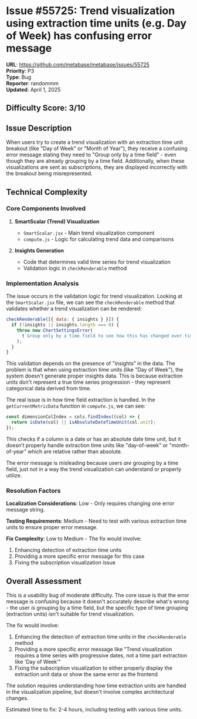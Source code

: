 # Issue #55725: Trend visualization using extraction time units (e.g. Day of Week) has confusing error message

**URL**: https://github.com/metabase/metabase/issues/55725  
**Priority**: P3  
**Type**: Bug  
**Reporter**: randommm  
**Updated**: April 1, 2025

## Difficulty Score: 3/10

## Issue Description
When users try to create a trend visualization with an extraction time unit breakout (like "Day of Week" or "Month of Year"), they receive a confusing error message stating they need to "Group only by a time field" - even though they are already grouping by a time field. Additionally, when these visualizations are sent as subscriptions, they are displayed incorrectly with the breakout being misrepresented.

## Technical Complexity

### Core Components Involved
1. **SmartScalar (Trend) Visualization**
   - `SmartScalar.jsx` - Main trend visualization component
   - `compute.js` - Logic for calculating trend data and comparisons

2. **Insights Generation**
   - Code that determines valid time series for trend visualization
   - Validation logic in `checkRenderable` method

### Implementation Analysis
The issue occurs in the validation logic for trend visualization. Looking at the `SmartScalar.jsx` file, we can see the `checkRenderable` method that validates whether a trend visualization can be rendered:

```javascript
checkRenderable([{ data: { insights } }]) {
  if (!insights || insights.length === 0) {
    throw new ChartSettingsError(
      t`Group only by a time field to see how this has changed over time`,
    );
  }
}
```

This validation depends on the presence of "insights" in the data. The problem is that when using extraction time units (like "Day of Week"), the system doesn't generate proper insights data. This is because extraction units don't represent a true time series progression - they represent categorical data derived from time.

The real issue is in how time field extraction is handled. In the `getCurrentMetricData` function in `compute.js`, we can see:

```javascript
const dimensionColIndex = cols.findIndex((col) => {
  return isDate(col) || isAbsoluteDateTimeUnit(col.unit);
});
```

This checks if a column is a date or has an absolute date time unit, but it doesn't properly handle extraction time units like "day-of-week" or "month-of-year" which are relative rather than absolute.

The error message is misleading because users *are* grouping by a time field, just not in a way the trend visualization can understand or properly utilize.

### Resolution Factors

**Localization Considerations**: Low - Only requires changing one error message string.

**Testing Requirements**: Medium - Need to test with various extraction time units to ensure proper error message.

**Fix Complexity**: Low to Medium - The fix would involve:
1. Enhancing detection of extraction time units
2. Providing a more specific error message for this case
3. Fixing the subscription visualization issue

## Overall Assessment
This is a usability bug of moderate difficulty. The core issue is that the error message is confusing because it doesn't accurately describe what's wrong - the user *is* grouping by a time field, but the specific type of time grouping (extraction units) isn't suitable for trend visualization.

The fix would involve:
1. Enhancing the detection of extraction time units in the `checkRenderable` method
2. Providing a more specific error message like "Trend visualization requires a time series with progressive dates, not a time part extraction like 'Day of Week'"
3. Fixing the subscription visualization to either properly display the extraction unit data or show the same error as the frontend

The solution requires understanding how time extraction units are handled in the visualization pipeline, but doesn't involve complex architectural changes.

Estimated time to fix: 2-4 hours, including testing with various time units.